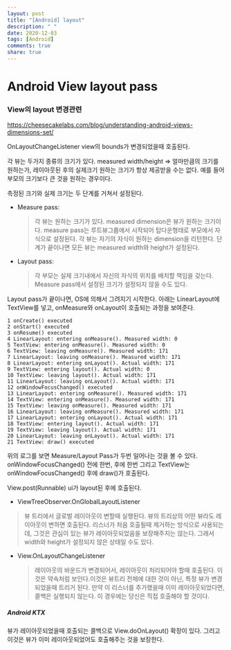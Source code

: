 ```yaml
---
layout: post
title: "[Android] layout"
description: " "
date: 2020-12-03
tags: [Android]
comments: true
share: true
---
```



# Android View layout pass

### View의 layout 변경관련

https://cheesecakelabs.com/blog/understanding-android-views-dimensions-set/

OnLayoutChangeListener
view의 bounds가 변경되었을때 호출된다.

각 뷰는 두가지 종류의 크기가 있다.
measured width/height => 얼마만큼의 크기를 원하는가, 레이아웃된 후의 실제크기
원하는 크기가 항상 제공받을 수는 없다. 예를 들어 부모의 크기보다 큰 것을 원하는 경우이다.

측정된 크기와 실제 크기는 두 단계를 거쳐서 설정된다.

- Measure pass:

  > 각 뷰는 원하는 크기가 있다. measured dimension은 뷰가 원하는 크기이다.
  > measure pass는 루트뷰그룹에서 시작되어 탑다운형태로 부모에서 자식으로 설정된다.
  > 각 뷰는 자기의 자식이 원하는 dimension을 리턴한다. 단계가 끝이나면
  > 모든 뷰는 measured width와 height가 설정된다.

- Layout pass:
  > 각 부모는 실제 크기내에서 자신의 자식의 위치를 배치할 책임을 갖는다.
  > Measure pass에서 설정된 크기가 설정되지 않을 수도 있다.

Layout pass가 끝이나면, OS에 의해서 그려지기 시작한다.
아래는 LinearLayout에 TextView를 넣고, onMeasure와 onLayout이 호출되는 과정을 보여준다.

```
1 onCreate() executed
2 onStart() executed
3 onResume() executed
4 LinearLayout: entering onMeasure(). Measured width: 0
5 TextView: entering onMeasure(). Measured width: 0
6 TextView: leaving onMeasure(). Measured width: 171
7 LinearLayout: leaving onMeasure(). Measured width: 171
8 LinearLayout: entering onLayout(). Actual width: 171
9 TextView: entering layout(). Actual width: 0
10 TextView: leaving layout(). Actual width: 171
11 LinearLayout: leaving onLayout(). Actual width: 171
12 onWindowFocusChanged() executed
13 LinearLayout: entering onMeasure(). Measured width: 171
14 TextView: entering onMeasure(). Measured width: 171
15 TextView: leaving onMeasure(). Measured width: 171
16 LinearLayout: leaving onMeasure(). Measured width: 171
17 LinearLayout: entering onLayout(). Actual width: 171
18 TextView: entering layout(). Actual width: 171
19 TextView: leaving layout(). Actual width: 171
20 LinearLayout: leaving onLayout(). Actual width: 171
21 TextView: draw() executed
```

위의 로그를 보면
Measure/Layout Pass가 두번 일어나는 것을 볼 수 있다.
onWindowFocusChanged() 전에 한번, 후에 한번
그리고 TextView는 onWindowFocusChanged() 후에 draw()가 호출된다.

View.post(Runnable) ui가 layout된 후에 호출된다.

- ViewTreeObserver.OnGlobalLayoutListener

> 뷰 트리에서 글로벌 레이아웃이 변할때 실행된다.
> 뷰의 트리상의 어떤 뷰라도 레이아웃이 변하면 호출된다.
> 리스너가 처음 호출될때 제거하는 방식으로 사용되는데, 그것은 관심이 있는 뷰가 레이아웃되었음을 보장해주지는 않는다.
> 그래서 width와 height가 설정되지 않은 상태일 수도 있다.

- View.OnLayoutChangeListener
  > 레이아웃의 바운드가 변경되어서, 레이아웃이 처리되어야 할때 호출된다.
  > 이것은 약속처럼 보인다.이것은 뷰트리 전체에 대한 것이 아닌, 특정 뷰가 변경되었을때 트리거 된다.
  > 만약 이 리스너를 추가했을때 이미 레이아웃되었다면, 콜백은 실행되지 않는다.
  > 이 경우에는 당신은 직접 호출해야 할 것이다.

##### Android KTX

뷰가 레이아웃되었을때 호출되는 콜백으로 View.doOnLayout() 확장이 있다. 그리고 이것은 뷰가 이미 레이아웃되었어도 호출해주는 것을 보장한다.
